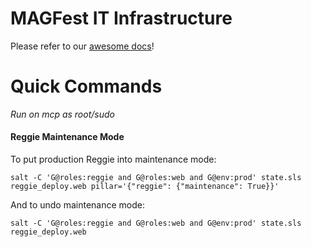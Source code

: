 # MAGFest IT Infrastructure

Please refer to our [awesome docs](https://magfest.github.io/infrastructure)!


# Quick Commands
_Run on mcp as root/sudo_


#### Reggie Maintenance Mode

To put production Reggie into maintenance mode:
```
salt -C 'G@roles:reggie and G@roles:web and G@env:prod' state.sls reggie_deploy.web pillar='{"reggie": {"maintenance": True}}'
```

And to undo maintenance mode:
```
salt -C 'G@roles:reggie and G@roles:web and G@env:prod' state.sls reggie_deploy.web
```
